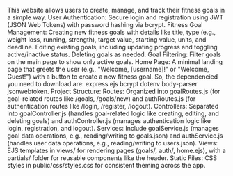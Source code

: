 This website allows users to create, manage, and track their fitness goals in a simple way. User Authentication: Secure login and registration using JWT (JSON Web Tokens) with password hashing via bcrypt.
Fitness Goal Management:
Creating new fitness goals with details like title, type (e.g., weight loss, running, strength), target value, starting value, units, and deadline.
Editing existing goals, including updating progress and toggling active/inactive status.
Deleting goals as needed. Goal Filtering: Filter goals on the main page to show only active goals.
Home Page: A minimal landing page that greets the user (e.g., "Welcome, [username]!" or "Welcome, Guest!") with a button to create a new fitness goal. So, the dependencied you need to download are: express ejs bcrypt dotenv body-parser jsonwebtoken. Project Structure: 
Routes: Organized into goalRoutes.js (for goal-related routes like /goals, /goals/new) and authRoutes.js (for authentication routes like /login, /register, /logout).
Controllers: Separated into goalController.js (handles goal-related logic like creating, editing, and deleting goals) and authController.js (manages authentication logic like login, registration, and logout).
Services: Include goalService.js (manages goal data operations, e.g., reading/writing to goals.json) and authService.js (handles user data operations, e.g., reading/writing to users.json).
Views: EJS templates in views/ for rendering pages (goals/, auth/, home.ejs), with a partials/ folder for reusable components like the header.
Static Files: CSS styles in public/css/styles.css for consistent theming across the app.